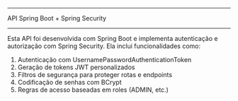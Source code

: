 ---------------------------------
API Spring Boot + Spring Security


---------------------------------
Esta API foi desenvolvida com Spring Boot e implementa autenticação e autorização com Spring Security. Ela inclui funcionalidades como:

1. Autenticação com UsernamePasswordAuthenticationToken
2. Geração de tokens JWT personalizados
3. Filtros de segurança para proteger rotas e endpoints
4. Codificação de senhas com BCrypt
5. Regras de acesso baseadas em roles (ADMIN, etc.)
